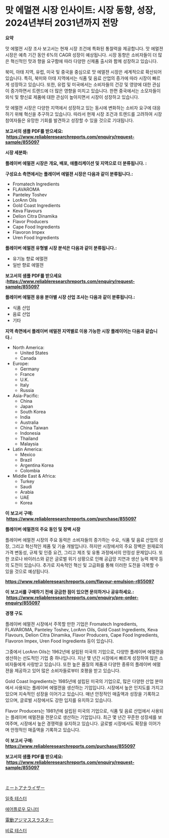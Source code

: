 <p><h1>맛 에멀젼 시장 인사이트: 시장 동향, 성장, 2024년부터 2031년까지 전망</h1></p><p><strong>요약</strong></p>
<p><p>맛 에멀젼 시장 조사 보고서는 현재 시장 조건에 특화된 통찰력을 제공합니다. 맛 에멀젼 시장은 예측 기간 동안 6%의 CAGR 성장이 예상됩니다. 시장 동향은 소비자들이 더 많은 혁신적인 맛과 향을 요구함에 따라 다양한 신제품 출시와 함께 성장하고 있습니다.</p><p>북미, 아태 지역, 유럽, 미국 및 중국을 중심으로 맛 에멀젼 시장은 세계적으로 확산되어 있습니다. 특히, 북미와 아태 지역에서는 식품 및 음료 산업의 증가에 따라 시장이 빠르게 성장하고 있습니다. 또한, 유럽 및 미국에서는 소비자들의 건강 및 영양에 대한 관심이 증가하면서 트렌드에 더 많은 영향을 미치고 있습니다. 한편 중국에서는 소모자들이 외식 및 향신료 제품에 대한 관심이 높아지면서 시장이 성장하고 있습니다.</p><p>맛 에멀젼 시장은 다양한 지역에서 성장하고 있는 동시에 변화하는 소비자 요구에 대응하기 위해 혁신을 추구하고 있습니다. 따라서 현재 시장 조건과 트렌드를 고려하여 시장 참여자들은 유망한 기회를 발견하고 성장할 수 있을 것으로 기대됩니다.</p></p>
<p><strong>보고서의 샘플 PDF를 받으세요: &nbsp;<a href="https://www.reliableresearchreports.com/enquiry/request-sample/855097">https://www.reliableresearchreports.com/enquiry/request-sample/855097</a></strong></p>
<p><strong>시장 세분화:</strong></p>
<p><strong> 플레이버 에멀젼 시장은 개요, 배포, 애플리케이션 및 지역으로 더 분류됩니다. :</strong></p>
<p><strong>구성요소 측면에서는 플레이버 에멀젼 시장은 다음과 같이 분류됩니다.:</strong></p>
<p><ul><li>Fromatech Ingredients</li><li>FLAVAROMA</li><li>Panteley Toshev</li><li>LorAnn Oils</li><li>Gold Coast Ingredients</li><li>Keva Flavours</li><li>Delion Citra Dinamika</li><li>Flavor Producers</li><li>Cape Food Ingredients</li><li>Flavoron Impex</li><li>Uren Food Ingredients</li></ul></p>
<p><strong> 플레이버 에멀젼 유형별 시장 분석은 다음과 같이 분류됩니다.:</strong></p>
<p><ul><li>유기농 향료 에멀젼</li><li>일반 향료 에멀젼</li></ul></p>
<p><strong>보고서의 샘플 PDF를 받으세요 :<a href="https://www.reliableresearchreports.com/enquiry/request-sample/855097">https://www.reliableresearchreports.com/enquiry/request-sample/855097</a></strong></p>
<p><strong> 플레이버 에멀젼 응용 분야별 시장 산업 조사는 다음과 같이 분류됩니다.:</strong></p>
<p><ul><li>식품 산업</li><li>음료 산업</li><li>기타</li></ul></p>
<p><strong>지역 측면에서 플레이버 에멀젼 지역별로 이용 가능한 시장 플레이어는 다음과 같습니다.:</strong></p>
<p><ul>
    <li>
        North America:
        <ul>
            <li>United States</li>
            <li>Canada</li>
        </ul>
    </li>
    <li>
        Europe:
        <ul>
            <li>Germany</li>
            <li>France</li>
            <li>U.K.</li>
            <li>Italy</li>
            <li>Russia</li>
        </ul>
    </li>
    <li>
        Asia-Pacific:
        <ul>
            <li>China</li>
            <li>Japan</li>
            <li>South Korea</li>
            <li>India</li>
            <li>Australia</li>
            <li>China Taiwan</li>
            <li>Indonesia</li>
            <li>Thailand</li>
            <li>Malaysia</li>
        </ul>
    </li>
    <li>
        Latin America:
        <ul>
            <li>Mexico</li>
            <li>Brazil</li>
            <li>Argentina Korea</li>
            <li>Colombia</li>
        </ul>
    </li>
    <li>
        Middle East & Africa:
        <ul>
            <li>Turkey</li>
            <li>Saudi</li>
            <li>Arabia</li>
            <li>UAE</li>
            <li>Korea</li>
        </ul>
    </li>
    </ul></p>
<p><strong>이 보고서 구매: &nbsp;<a href="https://www.reliableresearchreports.com/purchase/855097">https://www.reliableresearchreports.com/purchase/855097</a></strong></p>
<p><strong>플레이버 에멀젼의 주요 동인 및 장벽 시장</strong></p>
<p><p>플레이버 에멀젼 시장의 주요 동력은 소비자들의 증가하는 수요, 식품 및 음료 산업의 성장, 그리고 혁신적인 제품 및 기술 개발입니다. 하지만 시장에서의 주요 장벽은 원재료의 가격 변동성, 규제 및 인증 요건, 그리고 제조 및 유통 과정에서의 안정성 문제입니다. 또한 코로나 바이러스와 같은 글로벌 위기 상황으로 인해 공급망 지연과 생산 능력 제약 등의 도전이 있습니다. 추가로 지속적인 혁신 및 고급화를 통해 이러한 도전을 극복할 수 있을 것으로 예상됩니다.</p></p>
<p><strong><a href="https://www.reliableresearchreports.com/flavour-emulsion-r855097">https://www.reliableresearchreports.com/flavour-emulsion-r855097</a></strong></p>
<p><strong>이 보고서를 구매하기 전에 궁금한 점이 있으면 문의하거나 공유하세요.: &nbsp;<a href="https://www.reliableresearchreports.com/enquiry/pre-order-enquiry/855097">https://www.reliableresearchreports.com/enquiry/pre-order-enquiry/855097</a></strong></p>
<p><strong>경쟁 구도</strong></p>
<p><p>플레이버 에멀젼 시장에서 주목할 만한 기업은 Fromatech Ingredients, FLAVAROMA, Panteley Toshev, LorAnn Oils, Gold Coast Ingredients, Keva Flavours, Delion Citra Dinamika, Flavor Producers, Cape Food Ingredients, Flavoron Impex, Uren Food Ingredients 등이 있습니다.</p><p>그중에서 LorAnn Oils는 1962년에 설립된 미국의 기업으로, 다양한 플레이버 에멀젼을 생산하는 선도적인 기업 중 하나입니다. 지난 몇 년간 시장에서 빠르게 성장하여 많은 소비자들에게 사랑받고 있습니다. 또한 높은 품질의 제품과 다양한 종류의 플레이버 에멀젼을 제공하고 있어 많은 소비자들로부터 호평을 받고 있습니다.</p><p>Gold Coast Ingredients는 1985년에 설립된 미국의 기업으로, 많은 다양한 산업 분야에서 사용되는 플레이버 에멀젼을 생산하는 기업입니다. 시장에서 높은 인지도를 가지고 있으며 지속적인 성장을 이어가고 있습니다. 매년 안정적인 매출액과 성장을 기록하고 있으며, 글로벌 시장에서도 강한 입지를 유지하고 있습니다.</p><p>Flavor Producers는 1981년에 설립된 미국의 기업으로, 식품 및 음료 산업에서 사용되는 플레이버 에멀젼을 전문으로 생산하는 기업입니다. 최근 몇 년간 꾸준한 성장세를 보여주며, 시장에서 높은 경쟁력을 유지하고 있습니다. 글로벌 시장에서도 확장을 이어가며 안정적인 매출액을 기록하고 있습니다.</p></p>
<p><strong>이 보고서 구매: &nbsp; <a href="https://www.reliableresearchreports.com/purchase/855097">https://www.reliableresearchreports.com/purchase/855097</a></strong></p>
<p><strong>보고서의 샘플 PDF를 받으세요: &nbsp;<a href="https://www.reliableresearchreports.com/enquiry/request-sample/855097">https://www.reliableresearchreports.com/enquiry/request-sample/855097</a></strong><strong></strong></p>
<p>&nbsp;</p>
<p><p><a href="https://medium.com/@vedakuvlis2023/%E3%83%9F%E3%83%BC%E3%83%88%E3%82%A2%E3%83%8A%E3%83%A9%E3%82%A4%E3%82%B6%E3%83%BC%E5%B8%82%E5%A0%B4%E3%81%AE%E3%83%A1%E3%83%88%E3%83%AA%E3%82%AF%E3%82%B9%E3%82%92%E8%A7%A3%E8%AA%AD%E3%81%99%E3%82%8B-%E5%B8%82%E5%A0%B4%E3%82%B7%E3%82%A7%E3%82%A2-%E3%83%88%E3%83%AC%E3%83%B3%E3%83%89-%E6%88%90%E9%95%B7%E3%83%91%E3%82%BF%E3%83%BC%E3%83%B3-0adc0db80361">ミートアナライザー</a></p><p><a href="https://github.com/bunxhcci35271755/Market-Research-Report-List-1/blob/main/340392719714.md">일축 테스터</a></p><p><a href="https://medium.com/@rudyswaniafgwski56664/%ED%92%8D%EB%A5%98-%EB%AA%A8%EB%8B%88%ED%84%B0-%EC%8B%9C%EC%9E%A5-%EC%A0%84%EB%A7%9D-%EC%82%B0%EC%97%85-%EA%B0%9C%EC%9A%94-%EB%B0%8F-%EC%98%88%EC%B8%A1-2024%EB%85%84%EB%B6%80%ED%84%B0-2031%EB%85%84%EA%B9%8C%EC%A7%80-0de74f62f2e8">에어플로우 모니터</a></p><p><a href="https://medium.com/@deontestanton2023/%E9%9B%BB%E5%8B%95%E3%82%A2%E3%82%B8%E3%83%9E%E3%82%B9%E3%82%B9%E3%83%A9%E3%82%B9%E3%82%BF%E3%83%BC%E5%B8%82%E5%A0%B4%E3%81%AF%E5%B8%82%E5%A0%B4%E3%82%B7%E3%82%A7%E3%82%A2-%E5%B8%82%E5%A0%B4%E5%8B%95%E5%90%91-%E5%B8%82%E5%A0%B4%E6%88%90%E9%95%B7%E3%81%AB%E9%96%A2%E3%81%99%E3%82%8B%E6%83%85%E5%A0%B1%E3%82%92%E6%8F%90%E4%BE%9B%E3%81%97%E3%81%BE%E3%81%99-92980970f2c2">電動アジマススラスター</a></p><p><a href="https://github.com/fredrickeglers/Market-Research-Report-List-1/blob/main/588000519715.md">비료 테스터</a></p></p>